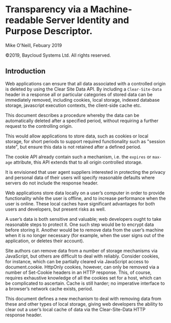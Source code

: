 # Transparency via a Machine-readable Server Identity and Purpose Descriptor.
Mike O'Neill, Febuary 2019

©2019, Baycloud Systems Ltd. All rights reserved.

## Introduction
Web applications can ensure that all data associated with a controlled origin is deleted by using the Clear Site Data API. 
By including a `Clear-Site-Data` header in a response all or particular categories of stored data can be immediately removed, including cookies, local storage, indexed database storage, javascript execution contexts, the client-side cache etc.

This document describes a procedure whereby the data can be automatically deleted after a specified period, without requiring a further request to the controlling origin.

This would allow applications to store data, such as cookies or local storage, for short periods to support required functionality such as  "session state", but ensure this data is not retained after a defined period. 

The cookie API already contain such a mechanism, i.e. the `expires` or `max-age` attribute, this API extends that to all origin controlled storage. 

It is envisioned that user agent suppliers interested in protecting the privacy and personal data of their users will specify reasonable defaults where servers do not include the response header.



Web applications store data locally on a user’s computer in order to provide functionality while the user is offline, and to increase performance when the user is online. These local caches have significant advantages for both users and developers, but present risks as well.

A user’s data is both sensitive and valuable; web developers ought to take reasonable steps to protect it. One such step would be to encrypt data before storing it. Another would be to remove data from the user’s machine when it is no longer necessary (for example, when the user signs out of the application, or deletes their account).

Site authors can remove data from a number of storage mechanisms via JavaScript, but others are difficult to deal with reliably. Consider cookies, for instance, which can be partially cleared via JavaScript access to document.cookie. HttpOnly cookies, however, can only be removed via a number of Set-Cookie headers in an HTTP response. This, of course, requires exhaustive knowledge of all the cookies set for a host, which can be complicated to ascertain. Cache is still harder; no imperative interface to a browser’s network cache exists, period.

This document defines a new mechanism to deal with removing data from these and other types of local storage, giving web developers the ability to clear out a user’s local cache of data via the Clear-Site-Data HTTP response header.

